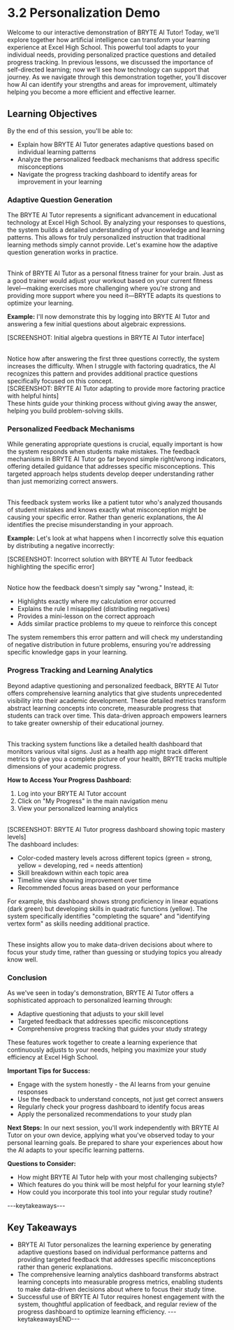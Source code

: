 # 3.2 Personalization Demo 

Welcome to our interactive demonstration of BRYTE AI Tutor! Today, we'll explore together how artificial intelligence can transform your learning experience at Excel High School. This powerful tool adapts to your individual needs, providing personalized practice questions and detailed progress tracking. In previous lessons, we discussed the importance of self-directed learning; now we'll see how technology can support that journey. As we navigate through this demonstration together, you'll discover how AI can identify your strengths and areas for improvement, ultimately helping you become a more efficient and effective learner.
## Learning Objectives

By the end of this session, you'll be able to:

- Explain how BRYTE AI Tutor generates adaptive questions based on individual learning patterns
- Analyze the personalized feedback mechanisms that address specific misconceptions
- Navigate the progress tracking dashboard to identify areas for improvement in your learning

### Adaptive Question Generation

The BRYTE AI Tutor represents a significant advancement in educational technology at Excel High School. By analyzing your responses to questions, the system builds a detailed understanding of your knowledge and learning patterns. This allows for truly personalized instruction that traditional learning methods simply cannot provide. Let's examine how the adaptive question generation works in practice.

<br/>
Think of BRYTE AI Tutor as a personal fitness trainer for your brain. Just as a good trainer would adjust your workout based on your current fitness level—making exercises more challenging where you're strong and providing more support where you need it—BRYTE adapts its questions to optimize your learning.

**Example:** I'll now demonstrate this by logging into BRYTE AI Tutor and answering a few initial questions about algebraic expressions. 

[SCREENSHOT: Initial algebra questions in BRYTE AI Tutor interface]

<br/>
Notice how after answering the first three questions correctly, the system increases the difficulty. When I struggle with factoring quadratics, the AI recognizes this pattern and provides additional practice questions specifically focused on this concept.

<br/>
[SCREENSHOT: BRYTE AI Tutor adapting to provide more factoring practice with helpful hints]

<br/>
These hints guide your thinking process without giving away the answer, helping you build problem-solving skills.

### Personalized Feedback Mechanisms

While generating appropriate questions is crucial, equally important is how the system responds when students make mistakes. The feedback mechanisms in BRYTE AI Tutor go far beyond simple right/wrong indicators, offering detailed guidance that addresses specific misconceptions. This targeted approach helps students develop deeper understanding rather than just memorizing correct answers.

<br/>
This feedback system works like a patient tutor who's analyzed thousands of student mistakes and knows exactly what misconception might be causing your specific error. Rather than generic explanations, the AI identifies the precise misunderstanding in your approach.

**Example:** Let's look at what happens when I incorrectly solve this equation by distributing a negative incorrectly:

[SCREENSHOT: Incorrect solution with BRYTE AI Tutor feedback highlighting the specific error]

<br/>
Notice how the feedback doesn't simply say "wrong." Instead, it:

- Highlights exactly where my calculation error occurred
- Explains the rule I misapplied (distributing negatives)
- Provides a mini-lesson on the correct approach
- Adds similar practice problems to my queue to reinforce this concept

The system remembers this error pattern and will check my understanding of negative distribution in future problems, ensuring you're addressing specific knowledge gaps in your learning.

### Progress Tracking and Learning Analytics

Beyond adaptive questioning and personalized feedback, BRYTE AI Tutor offers comprehensive learning analytics that give students unprecedented visibility into their academic development. These detailed metrics transform abstract learning concepts into concrete, measurable progress that students can track over time. This data-driven approach empowers learners to take greater ownership of their educational journey.

<br/>
This tracking system functions like a detailed health dashboard that monitors various vital signs. Just as a health app might track different metrics to give you a complete picture of your health, BRYTE tracks multiple dimensions of your academic progress.

**How to Access Your Progress Dashboard:**
1. Log into your BRYTE AI Tutor account
2. Click on "My Progress" in the main navigation menu
3. View your personalized learning analytics

<br/>
[SCREENSHOT: BRYTE AI Tutor progress dashboard showing topic mastery levels]

<br/>
The dashboard includes:

- Color-coded mastery levels across different topics (green = strong, yellow = developing, red = needs attention)
- Skill breakdown within each topic area
- Timeline view showing improvement over time
- Recommended focus areas based on your performance

For example, this dashboard shows strong proficiency in linear equations (dark green) but developing skills in quadratic functions (yellow). The system specifically identifies "completing the square" and "identifying vertex form" as skills needing additional practice.

<br/>
These insights allow you to make data-driven decisions about where to focus your study time, rather than guessing or studying topics you already know well.

### Conclusion

As we've seen in today's demonstration, BRYTE AI Tutor offers a sophisticated approach to personalized learning through:

- Adaptive questioning that adjusts to your skill level
- Targeted feedback that addresses specific misconceptions
- Comprehensive progress tracking that guides your study strategy

These features work together to create a learning experience that continuously adjusts to your needs, helping you maximize your study efficiency at Excel High School.

**Important Tips for Success:**
- Engage with the system honestly - the AI learns from your genuine responses
- Use the feedback to understand concepts, not just get correct answers
- Regularly check your progress dashboard to identify focus areas
- Apply the personalized recommendations to your study plan

**Next Steps:**
In our next session, you'll work independently with BRYTE AI Tutor on your own device, applying what you've observed today to your personal learning goals. Be prepared to share your experiences about how the AI adapts to your specific learning patterns.

**Questions to Consider:**
- How might BRYTE AI Tutor help with your most challenging subjects?
- Which features do you think will be most helpful for your learning style?
- How could you incorporate this tool into your regular study routine?


---keytakeaways---
## Key Takeaways

- BRYTE AI Tutor personalizes the learning experience by generating adaptive questions based on individual performance patterns and providing targeted feedback that addresses specific misconceptions rather than generic explanations.
- The comprehensive learning analytics dashboard transforms abstract learning concepts into measurable progress metrics, enabling students to make data-driven decisions about where to focus their study time.
- Successful use of BRYTE AI Tutor requires honest engagement with the system, thoughtful application of feedback, and regular review of the progress dashboard to optimize learning efficiency.
---keytakeawaysEND---
